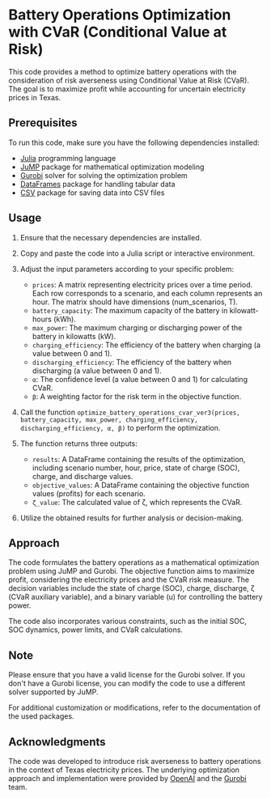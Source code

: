 # Battery Operations Optimization with CVaR (Conditional Value at Risk)

This code provides a method to optimize battery operations with the consideration of risk averseness using Conditional Value at Risk (CVaR). The goal is to maximize profit while accounting for uncertain electricity prices in Texas.

## Prerequisites

To run this code, make sure you have the following dependencies installed:

- [Julia](https://julialang.org/) programming language
- [JuMP](https://github.com/jump-dev/JuMP.jl) package for mathematical optimization modeling
- [Gurobi](https://www.gurobi.com/) solver for solving the optimization problem
- [DataFrames](https://dataframes.juliadata.org/) package for handling tabular data
- [CSV](https://csv.juliadata.org/) package for saving data into CSV files

## Usage

1. Ensure that the necessary dependencies are installed.

2. Copy and paste the code into a Julia script or interactive environment.

3. Adjust the input parameters according to your specific problem:

   - `prices`: A matrix representing electricity prices over a time period. Each row corresponds to a scenario, and each column represents an hour. The matrix should have dimensions (num_scenarios, T).
   - `battery_capacity`: The maximum capacity of the battery in kilowatt-hours (kWh).
   - `max_power`: The maximum charging or discharging power of the battery in kilowatts (kW).
   - `charging_efficiency`: The efficiency of the battery when charging (a value between 0 and 1).
   - `discharging_efficiency`: The efficiency of the battery when discharging (a value between 0 and 1).
   - `α`: The confidence level (a value between 0 and 1) for calculating CVaR.
   - `β`: A weighting factor for the risk term in the objective function.

4. Call the function `optimize_battery_operations_cvar_ver3(prices, battery_capacity, max_power, charging_efficiency, discharging_efficiency, α, β)` to perform the optimization.

5. The function returns three outputs:

   - `results`: A DataFrame containing the results of the optimization, including scenario number, hour, price, state of charge (SOC), charge, and discharge values.
   - `objective_values`: A DataFrame containing the objective function values (profits) for each scenario.
   - `ζ_value`: The calculated value of ζ, which represents the CVaR.

6. Utilize the obtained results for further analysis or decision-making.

## Approach

The code formulates the battery operations as a mathematical optimization problem using JuMP and Gurobi. The objective function aims to maximize profit, considering the electricity prices and the CVaR risk measure. The decision variables include the state of charge (SOC), charge, discharge, ζ (CVaR auxiliary variable), and a binary variable (u) for controlling the battery power.

The code also incorporates various constraints, such as the initial SOC, SOC dynamics, power limits, and CVaR calculations.

## Note

Please ensure that you have a valid license for the Gurobi solver. If you don't have a Gurobi license, you can modify the code to use a different solver supported by JuMP.

For additional customization or modifications, refer to the documentation of the used packages.

## Acknowledgments

The code was developed to introduce risk averseness to battery operations in the context of Texas electricity prices. The underlying optimization approach and implementation were provided by [OpenAI](https://openai.com/) and the [Gurobi](https://www.gurobi.com/) team.
